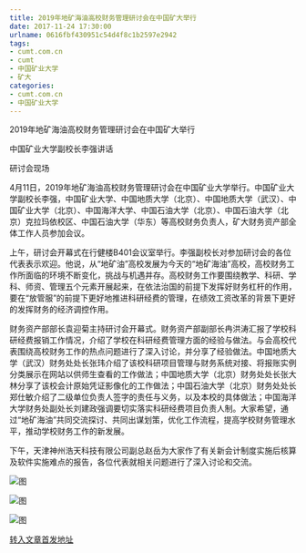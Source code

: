 ```yaml
---
title: 2019年地矿海油高校财务管理研讨会在中国矿大举行
date: 2017-11-24 17:30:00
urlname: 0616fbf430951c54d4f8c1b2597e2942
tags: 
- cumt.com.cn
- cumt
- 中国矿业大学
- 矿大
categories:
- cumt.com.cn
- 中国矿业大学
---
```


2019年地矿海油高校财务管理研讨会在中国矿大举行

中国矿业大学副校长李强讲话

研讨会现场

4月11日，2019年地矿海油高校财务管理研讨会在中国矿业大学举行。中国矿业大学副校长李强，中国矿业大学、中国地质大学（北京）、中国地质大学（武汉）、中国矿业大学（北京）、中国海洋大学、中国石油大学（北京）、中国石油大学（北京）克拉玛依校区、中国石油大学（华东）等高校财务负责人，矿大财务资产部全体工作人员参加会议。

上午，研讨会开幕式在行健楼B401会议室举行。李强副校长对参加研讨会的各位代表表示欢迎。他说，从“地矿油”高校发展为今天的“地矿海油”高校，高校财务工作所面临的环境不断变化，挑战与机遇并存。高校财务工作要围绕教学、科研、学科、师资、管理五个元素开展起来，在依法治国的前提下发挥好财务杠杆的作用，要在“放管服”的前提下更好地推进科研经费的管理，在绩效工资改革的背景下更好的发挥财务的经济调控作用。

财务资产部部长袁迎菊主持研讨会开幕式。财务资产部副部长冉洪涛汇报了学校科研经费报销工作情况，介绍了学校在科研经费管理方面的经验与做法。与会高校代表围绕高校财务工作的热点问题进行了深入讨论，并分享了经验做法。中国地质大学（武汉）财务处处长张玮介绍了该校科研项目管理与财务系统对接、将报账实例分类展示在网站以供师生查看的工作做法；中国地质大学（北京）财务处处长张大林分享了该校会计原始凭证影像化的工作做法；中国石油大学（北京）财务处处长郑仕敏介绍了二级单位负责人签字的责任与义务，以及本校的具体做法；中国海洋大学财务处副处长刘建政强调要切实落实科研经费项目负责人制。大家希望，通过“地矿海油”共同交流探讨、共同出谋划策，优化工作流程，提高学校财务管理水平，推动学校财务工作的新发展。

下午，天津神州浩天科技有限公司副总赵岳为大家作了有关新会计制度实施后核算及软件实施难点的报告，各位代表就相关问题进行了深入讨论和交流。

![图](http://xwzx.cumt.edu.cn/_upload/article/images/e1/ed/8f632353472e958421119c3c7164/0aa4387b-6e83-4e7d-b63c-388d283f0d26.jpg)

![图](http://xwzx.cumt.edu.cn/_upload/article/images/e1/ed/8f632353472e958421119c3c7164/c5613d6a-52db-4b76-a1a8-d071f5d7503f.jpg)

![图](http://xwzx.cumt.edu.cn/_upload/article/images/e1/ed/8f632353472e958421119c3c7164/4aab1e23-8172-4ac7-9657-68908445a112.jpg)

[转入文章首发地址](http://xwzx.cumt.edu.cn/eb/f1/c513a519153/page.psp)